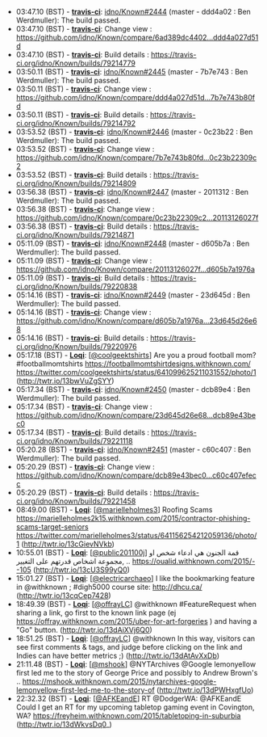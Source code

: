 * <a id="03:47.10">03:47.10 (BST)</a> - __[travis-ci](https://github.com/travis-ci)__: <a href="https://github.com/idno/Known/issues/2444">idno/Known#2444</a> (master - ddd4a02 : Ben Werdmuller): The build passed.
* <a id="03:47.10">03:47.10 (BST)</a> - __[travis-ci](https://github.com/travis-ci)__: Change view : https://github.com/idno/Known/compare/6ad389dc4402...ddd4a027d51d
* <a id="03:47.10">03:47.10 (BST)</a> - __[travis-ci](https://github.com/travis-ci)__: Build details : https://travis-ci.org/idno/Known/builds/79214779
* <a id="03:50.11">03:50.11 (BST)</a> - __[travis-ci](https://github.com/travis-ci)__: <a href="https://github.com/idno/Known/issues/2445">idno/Known#2445</a> (master - 7b7e743 : Ben Werdmuller): The build passed.
* <a id="03:50.11">03:50.11 (BST)</a> - __[travis-ci](https://github.com/travis-ci)__: Change view : https://github.com/idno/Known/compare/ddd4a027d51d...7b7e743b80fd
* <a id="03:50.11">03:50.11 (BST)</a> - __[travis-ci](https://github.com/travis-ci)__: Build details : https://travis-ci.org/idno/Known/builds/79214792
* <a id="03:53.52">03:53.52 (BST)</a> - __[travis-ci](https://github.com/travis-ci)__: <a href="https://github.com/idno/Known/issues/2446">idno/Known#2446</a> (master - 0c23b22 : Ben Werdmuller): The build passed.
* <a id="03:53.52">03:53.52 (BST)</a> - __[travis-ci](https://github.com/travis-ci)__: Change view : https://github.com/idno/Known/compare/7b7e743b80fd...0c23b22309c2
* <a id="03:53.52">03:53.52 (BST)</a> - __[travis-ci](https://github.com/travis-ci)__: Build details : https://travis-ci.org/idno/Known/builds/79214809
* <a id="03:56.38">03:56.38 (BST)</a> - __[travis-ci](https://github.com/travis-ci)__: <a href="https://github.com/idno/Known/issues/2447">idno/Known#2447</a> (master - 2011312 : Ben Werdmuller): The build passed.
* <a id="03:56.38">03:56.38 (BST)</a> - __[travis-ci](https://github.com/travis-ci)__: Change view : https://github.com/idno/Known/compare/0c23b22309c2...20113126027f
* <a id="03:56.38">03:56.38 (BST)</a> - __[travis-ci](https://github.com/travis-ci)__: Build details : https://travis-ci.org/idno/Known/builds/79214871
* <a id="05:11.09">05:11.09 (BST)</a> - __[travis-ci](https://github.com/travis-ci)__: <a href="https://github.com/idno/Known/issues/2448">idno/Known#2448</a> (master - d605b7a : Ben Werdmuller): The build passed.
* <a id="05:11.09">05:11.09 (BST)</a> - __[travis-ci](https://github.com/travis-ci)__: Change view : https://github.com/idno/Known/compare/20113126027f...d605b7a1976a
* <a id="05:11.09">05:11.09 (BST)</a> - __[travis-ci](https://github.com/travis-ci)__: Build details : https://travis-ci.org/idno/Known/builds/79220838
* <a id="05:14.16">05:14.16 (BST)</a> - __[travis-ci](https://github.com/travis-ci)__: <a href="https://github.com/idno/Known/issues/2449">idno/Known#2449</a> (master - 23d645d : Ben Werdmuller): The build passed.
* <a id="05:14.16">05:14.16 (BST)</a> - __[travis-ci](https://github.com/travis-ci)__: Change view : https://github.com/idno/Known/compare/d605b7a1976a...23d645d26e68
* <a id="05:14.16">05:14.16 (BST)</a> - __[travis-ci](https://github.com/travis-ci)__: Build details : https://travis-ci.org/idno/Known/builds/79220976
* <a id="05:17.18">05:17.18 (BST)</a> - __[Loqi](https://github.com/Loqi)__: [<a href="https://twitter.com/coolgeektshirts">@coolgeektshirts</a>] Are you a proud football mom? #footballmomtshirts https://footballmomtshirtdesigns.withknown.com/ https://twitter.com/coolgeektshirts/status/641099625211031552/photo/1 (http://twtr.io/13bwVuZgSYY)
* <a id="05:17.34">05:17.34 (BST)</a> - __[travis-ci](https://github.com/travis-ci)__: <a href="https://github.com/idno/Known/issues/2450">idno/Known#2450</a> (master - dcb89e4 : Ben Werdmuller): The build passed.
* <a id="05:17.34">05:17.34 (BST)</a> - __[travis-ci](https://github.com/travis-ci)__: Change view : https://github.com/idno/Known/compare/23d645d26e68...dcb89e43bec0
* <a id="05:17.34">05:17.34 (BST)</a> - __[travis-ci](https://github.com/travis-ci)__: Build details : https://travis-ci.org/idno/Known/builds/79221118
* <a id="05:20.28">05:20.28 (BST)</a> - __[travis-ci](https://github.com/travis-ci)__: <a href="https://github.com/idno/Known/issues/2451">idno/Known#2451</a> (master - c60c407 : Ben Werdmuller): The build passed.
* <a id="05:20.29">05:20.29 (BST)</a> - __[travis-ci](https://github.com/travis-ci)__: Change view : https://github.com/idno/Known/compare/dcb89e43bec0...c60c407efecc
* <a id="05:20.29">05:20.29 (BST)</a> - __[travis-ci](https://github.com/travis-ci)__: Build details : https://travis-ci.org/idno/Known/builds/79221458
* <a id="08:49.00">08:49.00 (BST)</a> - __[Loqi](https://github.com/Loqi)__: [<a href="https://twitter.com/marielleholmes3">@marielleholmes3</a>] Roofing Scams https://marielleholmes2k15.withknown.com/2015/contractor-phishing-scams-target-seniors https://twitter.com/marielleholmes3/status/641156254212059136/photo/1 (http://twtr.io/13cGievNVkb)
* <a id="10:55.01">10:55.01 (BST)</a> - __[Loqi](https://github.com/Loqi)__: [<a href="https://twitter.com/public201100j">@public201100j</a>] قمة الجنون هي ادعاء شخص او مجموعة اشخاص قدرتهم على التغيير, .. https://oualid.withknown.com/2015/--105 (http://twtr.io/13cU3S99yQ0)
* <a id="15:01.27">15:01.27 (BST)</a> - __[Loqi](https://github.com/Loqi)__: [<a href="https://twitter.com/electricarchaeo">@electricarchaeo</a>] I like the bookmarking feature  in @withknown ; #digh5000 course site: http://dhcu.ca/ (http://twtr.io/13cqCep7428)
* <a id="18:49.39">18:49.39 (BST)</a> - __[Loqi](https://github.com/Loqi)__: [<a href="https://twitter.com/offrayLC">@offrayLC</a>] @withknown #FeatureRequest when sharing a link, go first to the known link page (ej https://offray.withknown.com/2015/uber-for-art-forgeries ) and having a "Go" button. (http://twtr.io/13dAiXVj6Q0)
* <a id="18:51.25">18:51.25 (BST)</a> - __[Loqi](https://github.com/Loqi)__: [<a href="https://twitter.com/offrayLC">@offrayLC</a>] @withknown In this way, visitors can see first comments & tags, and judge before clicking on the link and Indies can have better metrics ;) (http://twtr.io/13dAtAvXxDb)
* <a id="21:11.48">21:11.48 (BST)</a> - __[Loqi](https://github.com/Loqi)__: [<a href="https://twitter.com/mshook">@mshook</a>] @NYTArchives @Google lemonyellow first led me to the story of George Price and possibly to Andrew Brown's .. https://mshook.withknown.com/2015/nytarchives-google-lemonyellow-first-led-me-to-the-story-of (http://twtr.io/13dPWHxgfUo)
* <a id="22:32.32">22:32.32 (BST)</a> - __[Loqi](https://github.com/Loqi)__: [<a href="https://twitter.com/AFKEandE">@AFKEandE</a>] RT @DodgerWA: @AFKEandE Could I get an RT for my upcoming tabletop gaming event in Covington, WA? https://freyheim.withknown.com/2015/tabletoping-in-suburbia (http://twtr.io/13dWkvsDq0_)

